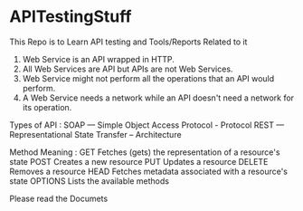 # APITestingStuff
This Repo is to Learn API testing and Tools/Reports Related to it

1. Web Service is an API wrapped in HTTP.
2. All Web Services are API but APIs are not Web Services.
3. Web Service might not perform all the operations that an API would perform.
4. A Web Service needs a network while an API doesn't need a network for its operation.

Types of API :
SOAP — Simple Object Access Protocol - Protocol
REST — Representational State Transfer – Architecture

Method	Meaning :
GET	Fetches (gets) the representation of a resource's state
POST	Creates a new resource
PUT	Updates a resource
DELETE	Removes a resource
HEAD	Fetches metadata associated with a resource's state
OPTIONS	Lists the available methods

Please read the Documets
